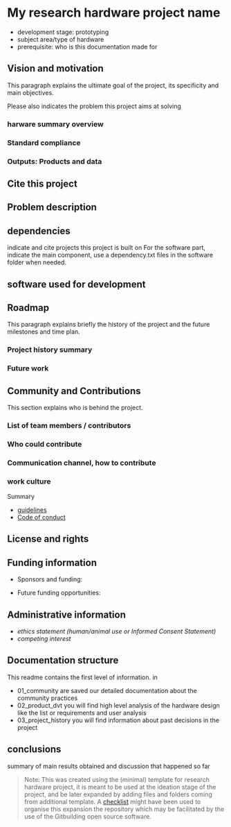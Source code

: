 # My research hardware project name

-   development stage: prototyping <!--- needs analysis, Concept development, product development and prototyping: give version number, replicator : give version number
        --->
- subject area/type of hardware
- prerequisite: who is this documentation made for

## Vision and motivation

This paragraph explains the ultimate goal of the project, its specificity and main objectives.

Please also indicates the problem this project aims at solving

### harware summary overview

### Standard compliance

### Outputs: Products and data

## Cite this project

## Problem description

## dependencies
indicate and cite projects this project is built on
For the software part, indicate the main component, use a dependency.txt files in the software folder when needed.



## software used for development

## Roadmap
This paragraph explains briefly the history of the project and the future milestones and time plan.

### Project history summary

### Future work

## Community and Contributions
This section explains who is behind the project.

### List of team members / contributors

### Who could contribute

### Communication channel, how to contribute

### work culture 

Summary

-   [guidelines](01_community/guidelines.md)
-   [Code of conduct](01_community/coc.md)

## License and rights

## Funding information

-   Sponsors and funding:

-   Future funding opportunities:

## Administrative information

-   *ethics statement (human/animal use or Informed Consent Statement)*
-   *competing interest*

## Documentation structure

This readme contains the first level of information.
in 
- 01_community are saved our detailed documentation about the community practices
- 02_product_dvt you will find high level analysis of the hardware design like the list or requirements and user analysis
- 03_project_history you will find information about past decisions in the project

## conclusions
summary of main results obtained and discussion that happened so far

> Note: This was created using the (minimal) template for research hardware project, it is meant to be used at the ideation stage of the project, and be later expanded by adding files and folders coming from additional template.
> A [checklist](checklist.md) might have been used to organise this expansion the repository which may be facilitated by the use of the Gitbuilding open source software.

